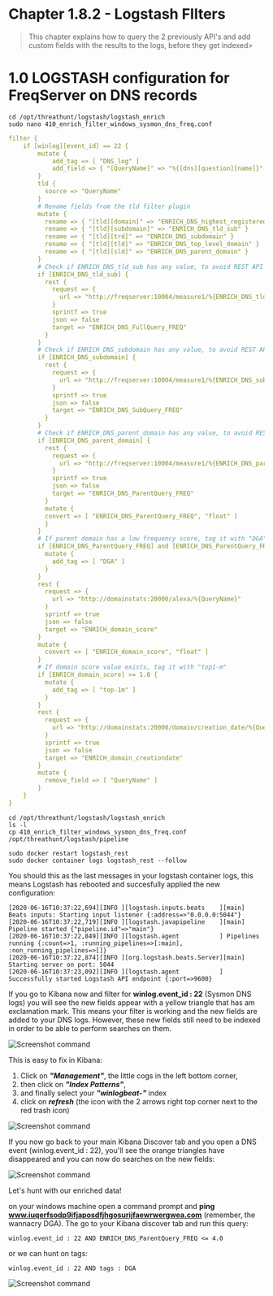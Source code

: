 #   Chapter 1.8.2 - Logstash FIlters

>This chapter explains how to query the 2 previously API's and add custom fields with the results to the logs, before they get indexed>

1.0 LOGSTASH configuration for FreqServer on DNS records
===

```code
cd /opt/threathunt/logstash/logstash_enrich
sudo nano 410_enrich_filter_windows_sysmon_dns_freq.conf
```

```yaml
filter {                                                                                                                        
    if [winlog][event_id] == 22 {                                                                                                
        mutate {                                                                                                                 
            add_tag => [ "DNS_log" ]                                                                                              
            add_field => { "[QueryName]" => "%{[dns][question][name]}" }
        }
        tld {
          source => "QueryName"
        }
        # Rename fields from the tld filter plugin
        mutate {
          rename => { "[tld][domain]" => "ENRICH_DNS_highest_registered_domain" }
          rename => { "[tld][subdomain]" => "ENRICH_DNS_tld_sub" }
          rename => { "[tld][trd]" => "ENRICH_DNS_subdomain" }
          rename => { "[tld][tld]" => "ENRICH_DNS_top_level_domain" }
          rename => { "[tld][sld]" => "ENRICH_DNS_parent_domain" }
        }
        # Check if ENRICH_DNS_tld_sub has any value, to avoid REST API errors -> then it has a value then query for frequency score
        if [ENRICH_DNS_tld_sub] {
          rest {
            request => {
              url => "http://freqserver:10004/measure1/%{ENRICH_DNS_tld_sub}"
            }
            sprintf => true
            json => false
            target => "ENRICH_DNS_FullQuery_FREQ"
          }
        }
        # Check if ENRICH_DNS_subdomain has any value, to avoid REST API errors -> then it has a value then query for frequency score
        if [ENRICH_DNS_subdomain] {
          rest {
            request => {
              url => "http://freqserver:10004/measure1/%{ENRICH_DNS_subdomain}"
            }
            sprintf => true
            json => false
            target => "ENRICH_DNS_SubQuery_FREQ"
          }
        }
        # Check if ENRICH_DNS_parent_domain has any value, to avoid REST API errors -> then it has a value then query for frequency score
        if [ENRICH_DNS_parent_domain] {
          rest {
            request => {
              url => "http://freqserver:10004/measure1/%{ENRICH_DNS_parent_domain}"
            }
            sprintf => true
            json => false
            target => "ENRICH_DNS_ParentQuery_FREQ"
          }
          mutate {
          convert => [ "ENRICH_DNS_ParentQuery_FREQ", "float" ]
          }
        }
        # If parent domain has a low frequency score, tag it with "DGA" -> scores below 4.0 are potential DGA's
        if [ENRICH_DNS_ParentQuery_FREQ] and [ENRICH_DNS_ParentQuery_FREQ] != 0 and [ENRICH_DNS_ParentQuery_FREQ] < 4.0 {
          mutate {
            add_tag => [ "DGA" ]
          }
        }
        rest {
          request => {
            url => "http://domainstats:20000/alexa/%{QueryName}"
          }
          sprintf => true
          json => false
          target => "ENRICH_domain_score"
        }
        mutate {
          convert => [ "ENRICH_domain_score", "float" ]
        }
        # If domain score value exists, tag it with "top1-m"
        if [ENRICH_domain_score] >= 1.0 {
          mutate {
            add_tag => [ "top-1m" ]
          }
        }
        rest {
          request => {
            url => "http://domainstats:20000/domain/creation_date/%{QueryName}"
          }
          sprintf => true
          json => false
          target => "ENRICH_domain_creationdate"
        }
        mutate {
          remove_field => [ "QueryName" ]
        }
    }
}
```

```code
cd /opt/threathunt/logstash/logstash_enrich
ls -l
cp 410_enrich_filter_windows_sysmon_dns_freq.conf /opt/threathunt/logstash/pipeline
```

```code
sudo docker restart logstash_rest
sudo docker container logs logstash_rest --follow
```
You should this as the last messages in your logstash container logs, this means Logstash has rebooted and succesfully applied the new configuration:

```
[2020-06-16T10:37:22,694][INFO ][logstash.inputs.beats    ][main] Beats inputs: Starting input listener {:address=>"0.0.0.0:5044"}
[2020-06-16T10:37:22,719][INFO ][logstash.javapipeline    ][main] Pipeline started {"pipeline.id"=>"main"}
[2020-06-16T10:37:22,849][INFO ][logstash.agent           ] Pipelines running {:count=>1, :running_pipelines=>[:main], :non_running_pipelines=>[]}
[2020-06-16T10:37:22,874][INFO ][org.logstash.beats.Server][main] Starting server on port: 5044
[2020-06-16T10:37:23,092][INFO ][logstash.agent           ] Successfully started Logstash API endpoint {:port=>9600}
```

If you go to Kibana now and filter for __winlog.event_id : 22__ (Sysmon DNS logs) you will see the new fields appear with a yellow triangle that has am exclamation mark. This means your filter is working and the new fields are added to your DNS logs. However, these new fields still need to be indexed in order to be able to perform searches on them.

![Screenshot command](./assets/03-kibana_enriched.jpg) 

This is easy to fix in Kibana:

1. Click on ***"Management"***, the little cogs in the left bottom corner,
2. then click on ***"Index Patterns"***,
3. and finally select your ***"winlogbeat-"*** index
4. click on ***refresh*** (the icon with the 2 arrows right top corner next to the red trash icon)

![Screenshot command](./assets/03-kibana_refresh.jpg)

If you now go back to your main Kibana Discover tab and you open a DNS event (winlog.event_id : 22), you'll see the orange triangles have disappeared and you can now do searches on the new fields:

![Screenshot command](./assets/03-kibana_indexed.jpg)

Let's hunt with our enriched data!

on your windows machine open a command prompt and __ping www.iuqerfsodp9ifjaposdfjhgosurijfaewrwergwea.com__ (remember, the wannacry DGA). The go to your Kibana discover tab and run this query:

```code
winlog.event_id : 22 AND ENRICH_DNS_ParentQuery_FREQ <= 4.0
```
or we can hunt on tags:

```code
winlog.event_id : 22 AND tags : DGA
```

![Screenshot command](./assets/03-kibana_hunt.jpg)

